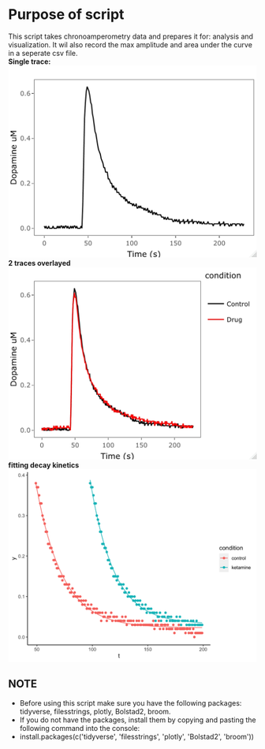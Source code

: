 # Purpose of script
This script takes chronoamperometry data and prepares it for: analysis and visualization.  It wil also record the max amplitude and area under the curve in a seperate csv file.
<br />**Single trace:** <br />![](Images/single.jpeg)
<br />**2 traces overlayed** <br /> ![](Images/overlay.jpeg)
<br />**fitting decay kinetics** <br />![](Images/10-25-19_exponential_fit.png)

## NOTE
- Before using this script make sure you have the following packages: tidyverse, filesstrings, plotly, Bolstad2, broom.
- If you do not have the packages, install them by copying and pasting the following command into the console:
- install.packages(c('tidyverse', 'filesstrings', 'plotly', 'Bolstad2', 'broom'))
